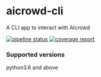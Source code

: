 # aicrowd-cli
A CLI app to interact with AIcrowd

[![pipeline status](http://gitlab.aicrowd.com/aicrowd/aicrowd-cli/badges/master/pipeline.svg)](http://gitlab.aicrowd.com/aicrowd/aicrowd-cli/-/commits/master)
[![coverage report](http://gitlab.aicrowd.com/aicrowd/aicrowd-cli/badges/master/coverage.svg)](http://gitlab.aicrowd.com/aicrowd/aicrowd-cli/-/commits/master)

### Supported versions
python3.6 and above
